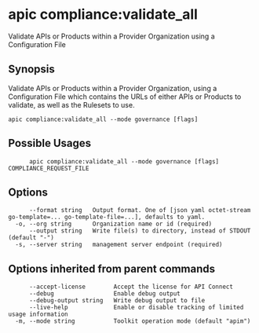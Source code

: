 # apic compliance:validate_all

Validate APIs or Products within a Provider Organization using a Configuration File

## Synopsis

Validate APIs or Products within a Provider Organization, using a Configuration File which contains the URLs of either APIs or Products to validate, as well as the Rulesets to use.

```
apic compliance:validate_all --mode governance [flags]
```

## Possible Usages

```
      apic compliance:validate_all --mode governance [flags] COMPLIANCE_REQUEST_FILE
```

## Options

```
      --format string   Output format. One of [json yaml octet-stream go-template=... go-template-file=...], defaults to yaml.
  -o, --org string      Organization name or id (required)
      --output string   Write file(s) to directory, instead of STDOUT (default "-")
  -s, --server string   management server endpoint (required)
```

## Options inherited from parent commands

```
      --accept-license        Accept the license for API Connect
      --debug                 Enable debug output
      --debug-output string   Write debug output to file
      --live-help             Enable or disable tracking of limited usage information
  -m, --mode string           Toolkit operation mode (default "apim")
```
